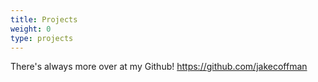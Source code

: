 ```yaml
---
title: Projects
weight: 0
type: projects
---
```


There's always more over at my Github! https://github.com/jakecoffman
